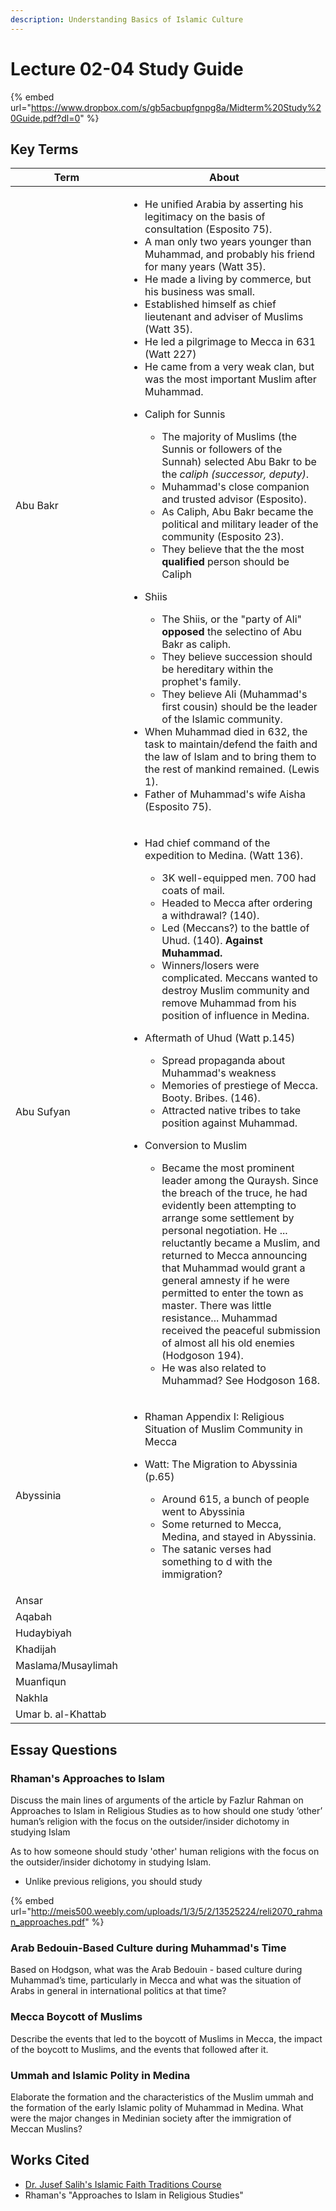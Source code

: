 ```yaml
---
description: Understanding Basics of Islamic Culture
---
```


# Lecture 02-04 Study Guide

{% embed url="https://www.dropbox.com/s/gb5acbupfgnpg8a/Midterm%20Study%20Guide.pdf?dl=0" %}



## Key Terms

| Term               | About                                                                                                                                                                                                                                                                                                                                                                                                                                                                                                                                                                                                                                                                                                                                                                                                                                                                                                                                                                                                                                                                                                                                                                                                                                                                                                                                                                                                                                                                                                                            |
| ------------------ | -------------------------------------------------------------------------------------------------------------------------------------------------------------------------------------------------------------------------------------------------------------------------------------------------------------------------------------------------------------------------------------------------------------------------------------------------------------------------------------------------------------------------------------------------------------------------------------------------------------------------------------------------------------------------------------------------------------------------------------------------------------------------------------------------------------------------------------------------------------------------------------------------------------------------------------------------------------------------------------------------------------------------------------------------------------------------------------------------------------------------------------------------------------------------------------------------------------------------------------------------------------------------------------------------------------------------------------------------------------------------------------------------------------------------------------------------------------------------------------------------------------------------------- |
| Abu Bakr           | <ul><li>He unified Arabia by asserting his legitimacy on the basis of consultation (Esposito 75). </li><li>A man only two years younger than Muhammad, and probably his friend for many years (Watt 35).</li><li>He made a living by commerce, but his business was small.</li><li>Established himself as chief lieutenant and adviser of Muslims (Watt 35).</li><li>He led a pilgrimage to Mecca in 631 (Watt 227)</li><li>He came from a very weak clan, but was the most important Muslim after Muhammad.</li><li><p>Caliph for Sunnis</p><ul><li>The majority of Muslims (the Sunnis or followers of the Sunnah) selected Abu Bakr to be the <em>caliph (successor, deputy)</em>.</li><li>Muhammad's close companion and trusted advisor (Esposito).</li><li>As Caliph, Abu Bakr became the political and military leader of the community (Esposito 23).</li><li>They believe that the the most <strong>qualified</strong> person should be Caliph</li></ul></li><li><p>Shiis</p><ul><li>The Shiis, or the "party of Ali" <strong>opposed</strong> the selectino of Abu Bakr as caliph.</li><li>They believe succession should be hereditary within the prophet's family.</li><li>They believe Ali (Muhammad's first cousin) should be the leader of the Islamic community.</li></ul></li><li>When Muhammad died in 632, the task to maintain/defend the faith and the law of Islam and to bring them to the rest of mankind remained. (Lewis 1). </li><li>Father of Muhammad's wife Aisha (Esposito 75). </li></ul><p></p> |
| Abu Sufyan         | <ul><li><p>Had chief command of the expedition to Medina. (Watt 136).</p><ul><li>3K well-equipped men. 700 had coats of mail.</li><li>Headed to Mecca after ordering a withdrawal? (140). </li><li>Led (Meccans?) to the battle of Uhud. (140). <strong>Against Muhammad.</strong></li><li>Winners/losers were complicated. Meccans wanted to destroy Muslim community and remove Muhammad from his position of influence in Medina. </li></ul></li><li><p>Aftermath of Uhud (Watt p.145)</p><ul><li>Spread propaganda about Muhammad's weakness</li><li>Memories of prestiege of Mecca. Booty. Bribes. (146).</li><li>Attracted native tribes to take position against Muhammad.</li></ul></li><li><p>Conversion to Muslim</p><ul><li>Became the most prominent leader among the Quraysh. Since the breach of the truce, he had evidently been attempting to arrange some settlement by personal negotiation. He ... reluctantly became a Muslim, and returned to Mecca announcing that Muhammad would grant a general amnesty if he were permitted to enter the town as master. There was little resistance... Muhammad received the peaceful submission of almost all his old enemies (Hodgoson 194).</li><li>He was also related to Muhammad? See Hodgoson 168.</li></ul></li></ul>                                                                                                                                                                                                                                          |
| Abyssinia          | <ul><li>Rhaman Appendix I: Religious Situation of Muslim Community in Mecca</li><li><p>Watt: The Migration to Abyssinia (p.65)</p><ul><li>Around 615, a bunch of people went to Abyssinia</li><li>Some returned to Mecca, Medina, and stayed in Abyssinia.</li><li>The satanic verses had something to d with the immigration? </li></ul></li></ul>                                                                                                                                                                                                                                                                                                                                                                                                                                                                                                                                                                                                                                                                                                                                                                                                                                                                                                                                                                                                                                                                                                                                                                              |
| Ansar              |                                                                                                                                                                                                                                                                                                                                                                                                                                                                                                                                                                                                                                                                                                                                                                                                                                                                                                                                                                                                                                                                                                                                                                                                                                                                                                                                                                                                                                                                                                                                  |
| Aqabah             |                                                                                                                                                                                                                                                                                                                                                                                                                                                                                                                                                                                                                                                                                                                                                                                                                                                                                                                                                                                                                                                                                                                                                                                                                                                                                                                                                                                                                                                                                                                                  |
| Hudaybiyah         |                                                                                                                                                                                                                                                                                                                                                                                                                                                                                                                                                                                                                                                                                                                                                                                                                                                                                                                                                                                                                                                                                                                                                                                                                                                                                                                                                                                                                                                                                                                                  |
| Khadijah           |                                                                                                                                                                                                                                                                                                                                                                                                                                                                                                                                                                                                                                                                                                                                                                                                                                                                                                                                                                                                                                                                                                                                                                                                                                                                                                                                                                                                                                                                                                                                  |
| Maslama/Musaylimah |                                                                                                                                                                                                                                                                                                                                                                                                                                                                                                                                                                                                                                                                                                                                                                                                                                                                                                                                                                                                                                                                                                                                                                                                                                                                                                                                                                                                                                                                                                                                  |
| Muanfiqun          |                                                                                                                                                                                                                                                                                                                                                                                                                                                                                                                                                                                                                                                                                                                                                                                                                                                                                                                                                                                                                                                                                                                                                                                                                                                                                                                                                                                                                                                                                                                                  |
| Nakhla             |                                                                                                                                                                                                                                                                                                                                                                                                                                                                                                                                                                                                                                                                                                                                                                                                                                                                                                                                                                                                                                                                                                                                                                                                                                                                                                                                                                                                                                                                                                                                  |
| Umar b. al-Khattab |                                                                                                                                                                                                                                                                                                                                                                                                                                                                                                                                                                                                                                                                                                                                                                                                                                                                                                                                                                                                                                                                                                                                                                                                                                                                                                                                                                                                                                                                                                                                  |

## Essay Questions

### Rhaman's Approaches to Islam

Discuss the main lines of arguments of the article by Fazlur Rahman on Approaches to Islam in Religious Studies as to how should one study ‘other’ human’s religion with the focus on the outsider/insider dichotomy in studying Islam

As to how someone should study 'other' human religions with the focus on the outsider/insider dichotomy in studying Islam.

* Unlike previous religions, you should study 

{% embed url="http://meis500.weebly.com/uploads/1/3/5/2/13525224/reli2070_rahman_approaches.pdf" %}

### Arab Bedouin-Based Culture during Muhammad's Time

Based on Hodgson, what was the Arab Bedouin - based culture during Muhammad’s time, particularly in Mecca and what was the situation of Arabs in general in international politics at that time? 

### Mecca Boycott of Muslims

Describe the events that led to the boycott of Muslims in Mecca, the impact of the boycott to Muslims, and the events that followed after it.

### Ummah and Islamic Polity in Medina

Elaborate the formation and the characteristics of the Muslim ummah and the formation of the early Islamic polity of Muhammad in Medina. What were the major changes in Medinian society after the immigration of Meccan Muslins?



## Works Cited

* [Dr. Jusef Salih's Islamic Faith Traditions Course](https://udayton.edu/directory/artssciences/religiousstudies/salih_jusuf.php)
* Rhaman's "Approaches to Islam in Religious Studies"

